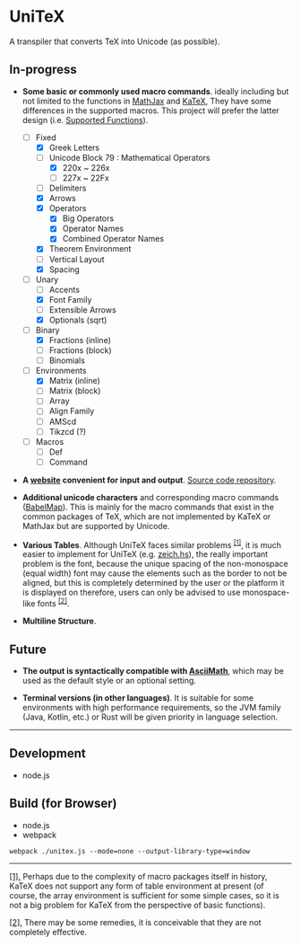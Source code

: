 
# UniTeX
A transpiler that converts TeX into Unicode (as possible). 


## In-progress

- **Some basic or commonly used macro commands**. ideally including but not limited to the functions in [MathJax](https://www.mathjax.org/) and [KaTeX](https://katex.org), They have some differences in the supported macros. This project will prefer the latter design (i.e. [Supported Functions](https://katex.org/docs/supported.html)).
  - [ ] Fixed
    - [x] Greek Letters
    - [ ] Unicode Block 79 : Mathematical Operators
      - [x] 220x ~ 226x
      - [ ] 227x ~ 22Fx 
    - [ ] Delimiters
    - [x] Arrows
    - [x] Operators
      - [x] Big Operators
      - [x] Operator Names
      - [x] Combined Operator Names
    - [x] Theorem Environment
    - [ ] Vertical Layout
    - [x] Spacing
  - [ ] Unary
    - [ ] Accents
    - [x] Font Family
    - [ ] Extensible Arrows
    - [x] Optionals (sqrt)
  - [ ] Binary
    - [x] Fractions (inline)
    - [ ] Fractions (block)
    - [ ] Binomials
  - [ ] Environments
    - [x] Matrix (inline)
    - [ ] Matrix (block)
    - [ ] Array
    - [ ] Align Family
    - [ ] AMScd
    - [ ] Tikzcd (?)
  - [ ] Macros
    - [ ] Def
    - [ ] Command

- **A [website](https://unitex-web.netlify.app) convenient for input and output**. [Source code repository](https://github.com/kokic/UniTeX-Website).

- **Additional unicode characters** and corresponding macro commands ([BabelMap](https://www.babelstone.co.uk/Unicode/babelmap.html)). This is mainly for the macro commands that exist in the common packages of TeX, which are not implemented by KaTeX or MathJax but are supported by Unicode.

- **Various Tables**. 
Although UniTeX faces similar problems <sup><a id='tables-packages-back' href='#tables-packages'>[1]</a></sup>, it is much easier to implement for UniTeX (e.g. [zeich.hs](https://github.com/kokic/dynastes/blob/main/zeich.hs)), the really important problem is the font, because the unique spacing of the non-monospace (equal width) font may cause the elements such as the border to not be aligned, but this is completely determined by the user or the platform it is displayed on therefore, users can only be advised to use monospace-like fonts <sup><a id='tables-remedies-back' href='#tables-remedies'>[2]</a></sup>. 

- **Multiline Structure**. 

## Future

- **The output is syntactically compatible with [AsciiMath](http://asciimath.org)**, which may be used as the default style or an optional setting. 

- **Terminal versions (in other languages)**. It is suitable for some environments with high performance requirements, so the JVM family (Java, Kotlin, etc.) or Rust will be given priority in language selection. 

<!-- ## Demo -->

<!-- ## Documentation -->

---

## Development

- node.js

## Build (for Browser)

- node.js
- webpack

```
webpack ./unitex.js --mode=none --output-library-type=window
```

--- 

<a id='tables-packages' href='#tables-packages-back'>[1].</a>
Perhaps due to the complexity of macro packages itself in history, KaTeX does not support any form of table environment at present (of course, the array environment is sufficient for some simple cases, so it is not a big problem for KaTeX from the perspective of basic functions). 

<a id='tables-remedies' href='#tables-remedies-back'>[2].</a>
There may be some remedies, it is conceivable that they are not completely effective.

<!-- ## Acknowledge -->

